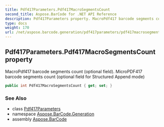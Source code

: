 ```yaml
---
title: Pdf417Parameters.Pdf417MacroSegmentsCount
second_title: Aspose.BarCode for .NET API Reference
description: Pdf417Parameters property. MacroPdf417 barcode segments count optional field. MicroPDF417 barcode segments count optional field for Structured Append mode
type: docs
weight: 170
url: /net/aspose.barcode.generation/pdf417parameters/pdf417macrosegmentscount/
---
```

## Pdf417Parameters.Pdf417MacroSegmentsCount property

MacroPdf417 barcode segments count (optional field). MicroPDF417 barcode segments count (optional field for Structured Append mode)

```csharp
public int Pdf417MacroSegmentsCount { get; set; }
```

### See Also

* class [Pdf417Parameters](../)
* namespace [Aspose.BarCode.Generation](../../pdf417parameters/)
* assembly [Aspose.BarCode](../../../)


